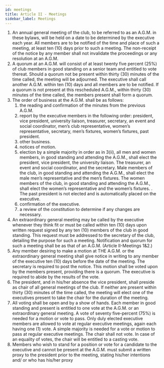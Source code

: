 ```yaml
---
id: meetings
title: Article II - Meetings
sidebar_label: Meetings
---
```


1. An annual general meeting of the club, to be referred to as an A.G.M. in these bylaws, will be held on a date to be determined by the executive each year. All members are to be notified of the time and place of such a meeting, at least ten (10) days prior to such a meeting. The non-receipt of the notice by any member shall not invalidate the proceedings or any resolution at an A.G.M.
2. A quorum at an A.G.M. will consist of at least twenty five percent (25%) of club members in good standing on a senior team and entitled to vote thereat. Should a quorum not be present within thirty (30) minutes of the time called, the meeting will be adjourned. The executive shall call another A.G.M. within ten (10) days and all members are to be notified. If a quorum is not present at this rescheduled A.G.M., within thirty (30) minutes of the time called, the members present shall form a quorum.
3. The order of business at the A.G.M. shall be as follows:
    1. the reading and confirmation of the minutes from the previous A.G.M.
    2. report by the executive members in the following order: president, vice president, university liaison, treasurer, secretary, an event and social coordinator, men’s club representative, women’s representative, secretary, men’s fixtures, women’s fixtures, past president.
    3. other business.
    4. notices of motion.
    5. election by a simple majority in order as in 3(ii), all men and women members, in good standing and attending the A.G.M., shall elect the president, vice president, the university liaison. The treasurer, an event and social coordinator, and the secretary. Male members of the club, in good standing and attending the A.G.M., shall elect the male men’s representative and the men’s fixtures. The women members of the club, in good standing and attending the A.G.M., shall elect the women’s representative and the women’s fixtures. . The past president is not elected and is automatically placed on the executive.
    6. confirmation of the executive.
    7. a review of the constitution to determine if any changes are necessary.
4. An extraordinary general meeting may be called by the executive whenever they think fit or must be called within ten (10) days upon written request signed by any ten (10) members of the club in good standing. This request must be addressed to the secretary of the club, detailing the purpose for such a meeting. Notification and quorum for such a meeting shall be as that of an A.G.M. (Article II-Meetings 1&2.)
5. Any member desiring to make a motion at THE A.G.M. or the extraordinary general meeting shall give notice in writing to any member of the executive ten (10) days before the date of the meeting. The secretary is required to post the notice. This motion shall be voted upon by the members present, providing there is a quorum. The executive is required to abide by the results of the vote.
6. The president, and in his/her absence the vice president, shall preside as chair of all general meetings of the club. If neither are present within thirty (30) minutes of the time called, the meeting will elect one of the executives present to take the chair for the duration of the meeting.
7. All voting shall be open and by a show of hands. Each member in good standing and present is entitled to one vote at the A.G.M. or an extraordinary general meeting. A vote of seventy five-percent (75%) is needed for a motion or vote to pass. Only duly elected executive members are allowed to vote at regular executive meetings, again each having one (1) vote. A simple majority is needed for a vote or motion to pass at regular executive meetings. The chair shall not vote. In case of an equality of votes, the chair will be entitled to a casting vote.
8. Members who wish to stand for a position or vote for a candidate to the executive and cannot be present at the A.G.M. must submit a written proxy to the president prior to the meeting, stating his/her intentions and/ or who has his/her proxy